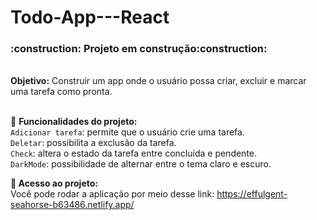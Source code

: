 # Todo-App---React
<h3>:construction: Projeto em construção:construction:</h3>
<br><strong>Objetivo:</strong> Construir um app onde o usuário possa criar, excluir e marcar uma tarefa como pronta.

<br>:hammer: <strong>Funcionalidades do projeto:</strong>
<br>`Adicionar tarefa`: permite que o usuário crie uma tarefa.
<br>`Deletar`: possibilita a exclusão da tarefa.
<br>`Check`: altera o estado da tarefa entre concluída e pendente.
<br>`DarkMode`: possibilidade de alternar entre o tema claro e escuro.

<strong>📁 Acesso ao projeto:</strong>
<br>Você pode rodar a aplicação por meio desse link: https://effulgent-seahorse-b63486.netlify.app/
